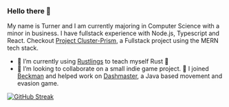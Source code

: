 ### Hello there 👋

My name is Turner and I am currently majoring in Computer Science with a minor in business. I have fullstack experience with Node.js, Typescript and React. Checkout [Project Cluster-Prism](https://github.com/TurnerTastic1/Project-Cluster-Prism), a Fullstack project using the MERN tech stack.


- 🌱 I’m currently using [Rustlings](https://github.com/rust-lang/rustlings) to teach myself Rust 🌱
- 🌱 I’m looking to collaborate on a small indie game project. 🌱 I joined [Beckman](https://github.com/Beckman123) and helped work on [Dashmaster](https://github.com/Beckman123/Dash-Master), a Java based movement and evasion game.

[![GitHub Streak](https://github-readme-streak-stats.herokuapp.com?user=TurnerTastic1&theme=tokyonight_duo)](https://git.io/streak-stats)
